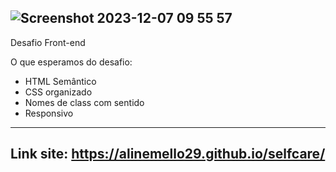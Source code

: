 ![Screenshot 2023-12-07 09 55 57](https://github.com/alinemello29/selfcare/assets/109696840/140a6ac6-344c-428a-bc3a-8cb2784e5f5a)
--------------------------------------
Desafio Front-end 

O que esperamos do desafio:

- HTML Semântico
- CSS organizado
- Nomes de class com sentido
- Responsivo
----------------------------------------

Link site:
https://alinemello29.github.io/selfcare/
---------------------------------------

